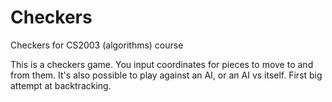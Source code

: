 # Checkers
Checkers for CS2003 (algorithms) course

This is a checkers game. You input coordinates for pieces to move to and from them. It's also possible to play against an AI, or an AI vs itself. First big attempt at backtracking.
